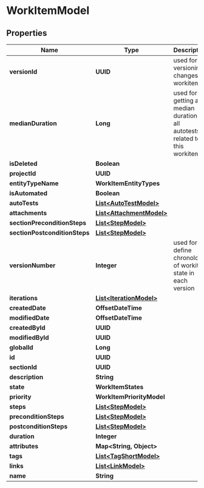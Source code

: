 

# WorkItemModel


## Properties

| Name | Type | Description | Notes |
|------------ | ------------- | ------------- | -------------|
|**versionId** | **UUID** | used for versioning changes in workitem |  [optional] |
|**medianDuration** | **Long** | used for getting a median duration of all autotests related to this workitem |  [optional] |
|**isDeleted** | **Boolean** |  |  [optional] |
|**projectId** | **UUID** |  |  [optional] |
|**entityTypeName** | **WorkItemEntityTypes** |  |  |
|**isAutomated** | **Boolean** |  |  [optional] |
|**autoTests** | [**List&lt;AutoTestModel&gt;**](AutoTestModel.md) |  |  [optional] |
|**attachments** | [**List&lt;AttachmentModel&gt;**](AttachmentModel.md) |  |  [optional] |
|**sectionPreconditionSteps** | [**List&lt;StepModel&gt;**](StepModel.md) |  |  [optional] |
|**sectionPostconditionSteps** | [**List&lt;StepModel&gt;**](StepModel.md) |  |  [optional] |
|**versionNumber** | **Integer** | used for define chronology of workitem state in each version |  [optional] |
|**iterations** | [**List&lt;IterationModel&gt;**](IterationModel.md) |  |  [optional] |
|**createdDate** | **OffsetDateTime** |  |  [optional] |
|**modifiedDate** | **OffsetDateTime** |  |  [optional] |
|**createdById** | **UUID** |  |  [optional] |
|**modifiedById** | **UUID** |  |  [optional] |
|**globalId** | **Long** |  |  [optional] |
|**id** | **UUID** |  |  [optional] |
|**sectionId** | **UUID** |  |  [optional] |
|**description** | **String** |  |  [optional] |
|**state** | **WorkItemStates** |  |  |
|**priority** | **WorkItemPriorityModel** |  |  |
|**steps** | [**List&lt;StepModel&gt;**](StepModel.md) |  |  |
|**preconditionSteps** | [**List&lt;StepModel&gt;**](StepModel.md) |  |  |
|**postconditionSteps** | [**List&lt;StepModel&gt;**](StepModel.md) |  |  |
|**duration** | **Integer** |  |  [optional] |
|**attributes** | **Map&lt;String, Object&gt;** |  |  |
|**tags** | [**List&lt;TagShortModel&gt;**](TagShortModel.md) |  |  |
|**links** | [**List&lt;LinkModel&gt;**](LinkModel.md) |  |  |
|**name** | **String** |  |  |



